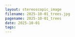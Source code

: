 ```yaml
---
layout: stereoscopic_image
filename: 2025-10-01_trees.jpg
pagename: 2025-10-01_trees
date: 2025-10-01
tags:
---
```

